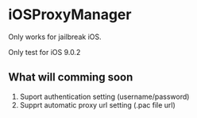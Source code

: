 # iOSProxyManager

Only works for jailbreak iOS.

Only test for iOS 9.0.2


What will comming soon
----------------------
1. Suport authentication setting (username/password)
2. Supprt automatic proxy url setting (.pac file url)
